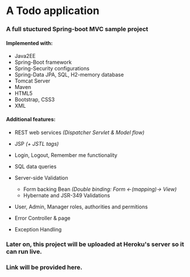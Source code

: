 # A Todo application
### A full stuctured Spring-boot MVC sample project 


#### Implemented with:
- Java2EE
- Spring-Boot framework
- Spring-Security configurations
- Spring-Data JPA, SQL, H2-memory database
- Tomcat Server
- Maven
- HTML5
- Bootstrap, CSS3
- XML

#### Additional features:
- REST web services _(Dispatcher Servlet & Model flow)_
- JSP _(+ JSTL tags)_
 
- Login, Logout, Remember me functionality
- SQL data queries
- Server-side Validation 
  - Form backing Bean _(Double binding: Form <-(mapping)-> View)_
  - Hybernate and JSR-349 Validations
- User, Admin, Manager roles, authorities and permitions
- Error Controller & page
- Exception Handling

### Later on, this project will be uploaded at Heroku's server so it can run live.
### Link will be provided here.
